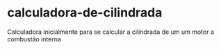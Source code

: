 # calculadora-de-cilindrada
Calculadora inicialmente para se calcular a cilindrada de um um motor a combustão interna
